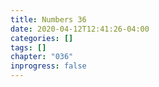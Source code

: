```yaml
---
title: Numbers 36
date: 2020-04-12T12:41:26-04:00
categories: []
tags: []
chapter: "036"
inprogress: false
---
```


